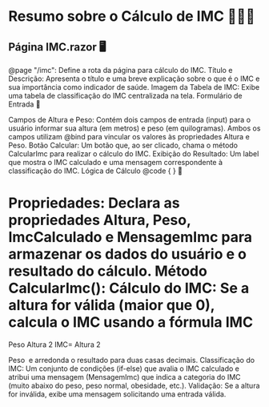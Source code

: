 # Resumo sobre o Cálculo de IMC 📏🏋️‍♂️
## Página IMC.razor 🖥️

@page "/imc": Define a rota da página para cálculo do IMC.
Título e Descrição: Apresenta o título e uma breve explicação sobre o que é o IMC e sua importância como indicador de saúde.
Imagem da Tabela de IMC: Exibe uma tabela de classificação do IMC centralizada na tela.
Formulário de Entrada 📝

Campos de Altura e Peso: Contém dois campos de entrada (input) para o usuário informar sua altura (em metros) e peso (em quilogramas). Ambos os campos utilizam @bind para vincular os valores às propriedades Altura e Peso.
Botão Calcular: Um botão que, ao ser clicado, chama o método CalcularImc para realizar o cálculo do IMC.
Exibição do Resultado: Um label que mostra o IMC calculado e uma mensagem correspondente à classificação do IMC.
Lógica de Cálculo @code { } 🔢

Propriedades: Declara as propriedades Altura, Peso, ImcCalculado e MensagemImc para armazenar os dados do usuário e o resultado do cálculo.
Método CalcularImc():
Cálculo do IMC: Se a altura for válida (maior que 0), calcula o IMC usando a fórmula 
IMC
=
Peso
Altura
2
IMC= 
Altura 
2
 
Peso
​
  e arredonda o resultado para duas casas decimais.
Classificação do IMC: Um conjunto de condições (if-else) que avalia o IMC calculado e atribui uma mensagem (MensagemImc) que indica a categoria do IMC (muito abaixo do peso, peso normal, obesidade, etc.).
Validação: Se a altura for inválida, exibe uma mensagem solicitando uma entrada válida.
